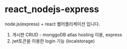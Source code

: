 # react_nodejs-express

node.js(express) + react 웹어플리케이션 입니다. <br/>
1. 게시판 CRUD - monggoDB atlas hosting 이용, express
2. jwt토큰을 이용한 login 기능 (localstorage)

